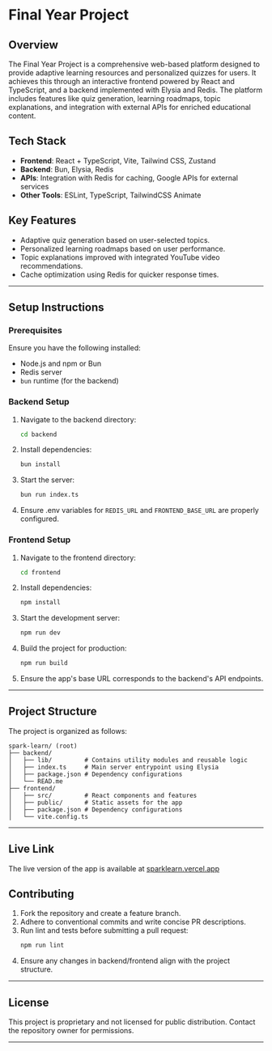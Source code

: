 # Final Year Project

## Overview
The Final Year Project is a comprehensive web-based platform designed to provide adaptive learning resources and personalized quizzes for users. It achieves this through an interactive frontend powered by React and TypeScript, and a backend implemented with Elysia and Redis. The platform includes features like quiz generation, learning roadmaps, topic explanations, and integration with external APIs for enriched educational content.

## Tech Stack
- **Frontend**: React + TypeScript, Vite, Tailwind CSS, Zustand
- **Backend**: Bun, Elysia, Redis
- **APIs**: Integration with Redis for caching, Google APIs for external services
- **Other Tools**: ESLint, TypeScript, TailwindCSS Animate

## Key Features
- Adaptive quiz generation based on user-selected topics.
- Personalized learning roadmaps based on user performance.
- Topic explanations improved with integrated YouTube video recommendations.
- Cache optimization using Redis for quicker response times.

---

## Setup Instructions

### Prerequisites
Ensure you have the following installed:
- Node.js and npm or Bun
- Redis server
- `bun` runtime (for the backend)

### Backend Setup
1. Navigate to the backend directory:
   ```bash
   cd backend
   ```
2. Install dependencies:
   ```bash
   bun install
   ```
3. Start the server:
   ```bash
   bun run index.ts
   ```
4. Ensure .env variables for `REDIS_URL` and `FRONTEND_BASE_URL` are properly configured.

### Frontend Setup
1. Navigate to the frontend directory:
   ```bash
   cd frontend
   ```
2. Install dependencies:
   ```bash
   npm install
   ```
3. Start the development server:
   ```bash
   npm run dev
   ```
4. Build the project for production:
   ```bash
   npm run build
   ```
5. Ensure the app's base URL corresponds to the backend's API endpoints.

---

## Project Structure
The project is organized as follows:
```
spark-learn/ (root)
├── backend/
│   ├── lib/         # Contains utility modules and reusable logic
│   ├── index.ts     # Main server entrypoint using Elysia
│   ├── package.json # Dependency configurations
│   └── READ.me       
├── frontend/
│   ├── src/         # React components and features
│   ├── public/      # Static assets for the app
│   ├── package.json # Dependency configurations
│   └── vite.config.ts
```

---

## Live Link
The live version of the app is available at [sparklearn.vercel.app](https://sparklearn.vercel.app)

## Contributing
1. Fork the repository and create a feature branch.
2. Adhere to conventional commits and write concise PR descriptions.
3. Run lint and tests before submitting a pull request:
   ```bash
   npm run lint
   ```
4. Ensure any changes in backend/frontend align with the project structure.

---

## License
This project is proprietary and not licensed for public distribution. Contact the repository owner for permissions.

--- 

